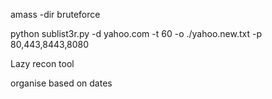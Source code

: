 amass -dir bruteforce 

python sublist3r.py -d yahoo.com -t 60 -o ./yahoo.new.txt -p 80,443,8443,8080

Lazy recon tool

organise based on dates
